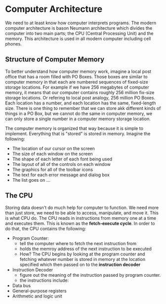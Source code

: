 # Computer Architecture

We need to at least know how computer interprets programs. The modern computer architecture is bason Neumann architecture which divides the computer into two main parts; the CPU (Central Processing Unit) and the memory. This architecture is used in all modern computer including cell phones.

## Structure of Computer Memory

To better understand how computer memory work, imagine a local post office that has a room filled with PO Boxes. Those boxes are similar to computer memory in that each are numbered sequences of fixed-size storage locations. For example if we have 256 megabytes of computer memory, it means that our computer contains roughly 256 million fix-size storage locations. Or refering to local post analogy, 256 million PO Boxes. Each location has a number, and each location has the same, fixed-length size. There is one thing to remember that we can store akk different kinds of things in a PO Box, but we cannot do the same in computer memory, we can only store a single number in a computer memory storage location. 

The computer memory is organized that way because it is simple to implement. Everything that is "stored" is stored in memory. Imagine the following:

* The location of our cursor on the screen
* The size of each window on the screen
* The shape of each letter of each font being used
* The layout of all of the controls on each window
* The graphics for all of the toolbar icons
* The text for each error message and dialog box
* The list goes on ...

## The CPU

Storing data doesn't do much help for computer to function. We need more than just store, we need to be able to access, manipulate, and move it. This is what CPU do. The CPU reads in instructions from memory one at a time and executes them. This is known as the __fetch-execute cycle__. In order to do that, the CPU contains the following:

* Program Counter:
  * tell the computer where to fetch the next instruction from
  * holds the memroy address of the next instruction to be executed
  * How? The CPU begins by looking at the program counter and fetching whatever number is stored in memory at the location specified which then passed on to the __instruction decoder__
* Instruction Decoder
  * figure out the meaning of the instruction passed by program counter.
  * the instructions include:
* Data bus
* General-purpose registers
* Arithmetic and logic unit
